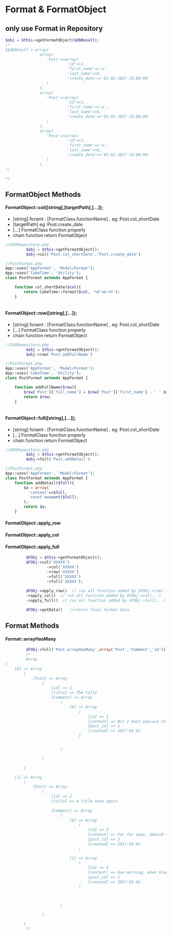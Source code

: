 # Format & FormatObject


## only use Format in Repository
```php
$obj = $this->getFormatObject($dbResult);
/*
$$dbResult = array(
               array(
                  'Post'=>array(
                           'id'=>1,
                           'first_name'=>'a',
                           'last_name'=>b,
                           'create_date'=>'01-02-2017 23:00:00'
                  )
               ),
               array(
                  'Post'=>array(
                           'id'=>1,
                           'first_name'=>'a',
                           'last_name'=>b,
                           'create_date'=>'01-02-2017 23:00:00'
                  )
               ),
               array(
                  'Post'=>array(
                           'id'=>1,
                           'first_name'=>'a',
                           'last_name'=>b,
                           'create_date'=>'01-02-2017 23:00:00'
                  )
               )
);

*/

```

## FormatObject Methods
#### FormatObject::col([string],[targetPath],[...]);
* [string] foramt : [FormatClass.functionName] , eg: Post.col_shortDate
* [targetPath] eg :Post.create_date
* [...]  FormatClass function properly 
* chain function return FormatObject
```php
//XXXRepository.php
         $obj = $this->getFormatObject();
         $obj->col('Post.col_shortDate','Post.create_date')
```
```php
//PostFormat.php
App::uses('AppFormat', 'Model/Format');
App::uses('CakeTime', 'Utility');
class PostFormat extends AppFormat {

    function col_shortDate($col){
        return CakeTime::format($col, '%d-%m-%Y');
    }
    
```

#### FormatObject::row([string],[...]);
* [string] foramt : [FormatClass.functionName] , eg: Post.col_shortDate
* [...]  FormatClass function properly 
* chain function return FormatObject
```php
//XXXRepository.php
         $obj = $this->getFormatObject();
         $obj->row('Post.addFullName')
```
```php
//PostFormat.php
App::uses('AppFormat', 'Model/Format');
App::uses('CakeTime', 'Utility');
class PostFormat extends AppFormat {

    function addFullName($row){
        $row['Post']['full_name'] = $row['Post']['first_name'] . ' '.$row['Post']['last_name']
        return $row;
    }
    
```

#### FormatObject::full([string],[...]);
* [string] foramt : [FormatClass.functionName] , eg: Post.col_shortDate
* [...]  FormatClass function properly 
* chain function return FormatObject

```php
//XXXRepository.php
         $obj = $this->getFormatObject();
         $obj->full('Post.addDetail')
```

```php
//PostFormat.php
App::uses('AppFormat', 'Model/Format');
class PostFormat extends AppFormat {
    function addDetail($full){
        $a = array(
          'content'=>$full,
          'count'=>count($full),
        );
        return $a;
    } 
```



#### FormatObject::apply_row
#### FormatObject::apply_col
#### FormatObject::apply_full


```php
         $FObj = $this->getFormatObject();
         $FObj->col('XXXXX')
                  ->col('XXXXX')
                  ->row('XXXXX')
                  ->full('XXXXX')
                  ->full('XXXXX');
                  
         $FObj->apply_row()  // run all function added by $FObj->row(...) 
         ->apply_col()  // run all function added by $FObj->col(...) 
         ->apply_full()  // run all function added by $FObj->full(...) 

         $FObj->getData()   //return final format data
```

## Format Methods
#### Format::arrayHasMany
```php
         $FObj->full('Post.arrayHasMany',array('Post','Comment','id'));
         /*
         Array
(
    [0] => Array
        (
            [Post] => Array
                (
                    [id] => 1
                    [title] => The title
                    [Comment] => Array
                        (
                            [0] => Array
                                (
                                    [id] => 1
                                    [content] => But I must explain to 
                                    [post_id] => 1
                                    [created] => 2017-03-01
                                )


                        )

                )

        )

    [1] => Array
        (
            [Post] => Array
                (
                    [id] => 2
                    [title] => A title once again
        
                    [Comment] => Array
                        (
                            [0] => Array
                                (
                                    [id] => 3
                                    [content] => Far far away, behind the word mountains, far from the countries Vokalia and 
                                    [post_id] => 2
                                    [created] => 2017-03-01
                                )

                            [1] => Array
                                (
                                    [id] => 4
                                    [content] => One morning, when Gregor Samsa woke from troubled dreams, he
                                    [post_id] => 2
                                    [created] => 2017-03-01
                                )

                    

                        )

                )

        )
         */
         
```
